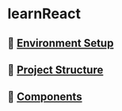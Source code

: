 # learnReact

## 🍬 [Environment Setup](0.1_enviornment_setup.md)
## 🍬 [Project Structure](0.2_project_structure.md)
## 🍬 [Components](0.3_components.md)
